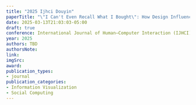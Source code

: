 ```yaml
---
title: "2025 Ijhci Douyin"
paperTitle: "\"I Can't Even Recall What I Bought\": How Design Influences Impulsive Buying in Douyin Live Sales"
date: 2025-03-13T21:03:03-05:00
draft: true
conference: International Journal of Human–Computer Interaction (IJHCI)
year: 2025
authors: TBD
authorsNote:
link:
imgSrc: 
award:
publication_types:
- journal
publication_categories:
- Information Visualization
- Social Computing
---
```


